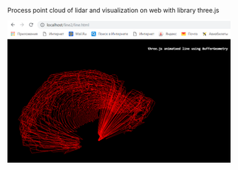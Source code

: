Process point cloud of lidar and visualization on web with library three.js



 ![alt text](https://github.com/GalymzhanAbdimanap/Process-point-cloud-lidar-and-visualization-in-three-js/blob/master/Безымянный.png)
